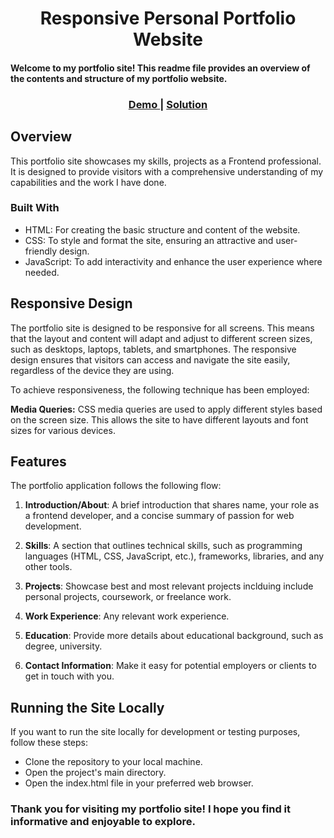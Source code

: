 

<h1 align="center">Responsive Personal Portfolio Website</h1>
<h4>Welcome to my portfolio site! This readme file provides an overview of the contents and structure of my portfolio website.</h4>
<div align="center">
  <h3>
    <a href="https://gayathri1462.github.io/Gayathri_Portfolio/" target="_blank" rel=“noreferrer”>
      Demo
    </a>
    <span> | </span>
    <a href="https://github.com/gayathri1462/Gayathri_Portfolio" target="_blank" rel=“noreferrer”>
      Solution
    </a>
  </h3>
</div>

<!-- OVERVIEW -->

## Overview
<p>This portfolio site showcases my skills, projects as a Frontend professional. It is designed to provide visitors with a comprehensive understanding of my capabilities and the work I have done.</p>

### Built With
- HTML: For creating the basic structure and content of the website.
- CSS: To style and format the site, ensuring an attractive and user-friendly design.
- JavaScript: To add interactivity and enhance the user experience where needed.

## Responsive Design
The portfolio site is designed to be responsive for all screens. This means that the layout and content will adapt and adjust to different screen sizes, such as desktops, laptops, tablets, and smartphones. The responsive design ensures that visitors can access and navigate the site easily, regardless of the device they are using.

To achieve responsiveness, the following technique has been employed:

**Media Queries:** CSS media queries are used to apply different styles based on the screen size. This allows the site to have different layouts and font sizes for various devices.

## Features

The portfolio application follows the following flow:

1. **Introduction/About**: A brief introduction that shares name, your role as a frontend developer, and a concise summary of passion for web development.

2. **Skills**: A section that outlines technical skills, such as programming languages (HTML, CSS, JavaScript, etc.), frameworks, libraries, and any other tools.

3. **Projects**: Showcase best and most relevant projects inclduing include personal projects, coursework, or freelance work.

4. **Work Experience**: Any relevant work experience.

5. **Education**: Provide more details about educational background, such as degree, university.

6. **Contact Information**: Make it easy for potential employers or clients to get in touch with you. 
   
## Running the Site Locally
If you want to run the site locally for development or testing purposes, follow these steps:
- Clone the repository to your local machine.
- Open the project's main directory.
- Open the index.html file in your preferred web browser.

### Thank you for visiting my portfolio site! I hope you find it informative and enjoyable to explore.
